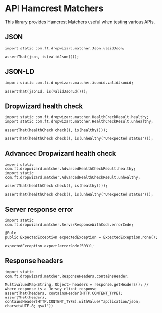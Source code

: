 # API Hamcrest Matchers

This library provides Hamcrest Matchers useful when testing various APIs.


## JSON

    import static com.ft.dropwizard.matcher.Json.validJson;

    assertThat(json, is(validJson()));


## JSON-LD

    import static com.ft.dropwizard.matcher.JsonLd.validJsonLd;

    assertThat(jsonLd, is(validJsonLd()));


## Dropwizard health check

    import static com.ft.dropwizard.matcher.HealthCheckResult.healthy;
    import static com.ft.dropwizard.matcher.HealthCheckResult.unhealthy;

    assertThat(healthCheck.check(), is(healthy()));

    assertThat(healthCheck.check(), is(unhealthy("Unexpected status")));


## Advanced Dropwizard health check

	import static com.ft.dropwizard.matcher.AdvancedHealthCheckResult.healthy;
	import static com.ft.dropwizard.matcher.AdvancedHealthCheckResult.unhealthy;

    assertThat(healthCheck.check(), is(healthy()));

    assertThat(healthCheck.check(), is(unhealthy("Unexpected status")));


## Server response error

    import static com.ft.dropwizard.matcher.ServerResponseWithCode.errorCode;
 
    @Rule
    public ExpectedException expectedException = ExpectedException.none();
 
    expectedException.expect(errorCode(503));

## Response headers

    import static com.ft.dropwizard.matcher.ResponseHeaders.containsHeader;
 
    MultivaluedMap<String, Object> headers = response.getHeaders(); // where response is a Jersey client response
    assertThat(headers, containsHeader(HTTP.CONTENT_TYPE);
    assertThat(headers, containsHeader(HTTP.CONTENT_TYPE).withValue("application/json; charset=UTF-8; qs=1"));
    
